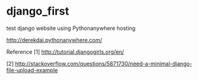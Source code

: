 # django_first

test django website using Pythonanywhere hosting

http://derekdai.pythonanywhere.com/


Reference
[1] http://tutorial.djangogirls.org/en/

[2] http://stackoverflow.com/questions/5871730/need-a-minimal-django-file-upload-example
